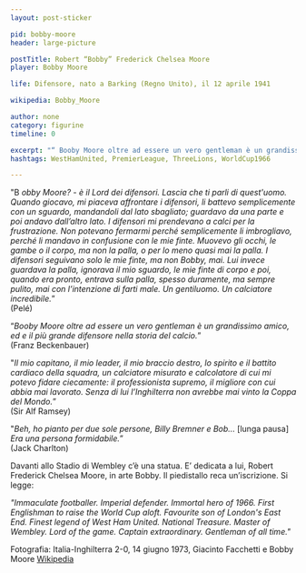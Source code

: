 ```yaml
---
layout: post-sticker

pid: bobby-moore
header: large-picture

postTitle: Robert “Bobby” Frederick Chelsea Moore
player: Bobby Moore

life: Difensore, nato a Barking (Regno Unito), il 12 aprile 1941

wikipedia: Bobby_Moore

author: none
category: figurine
timeline: 0

excerpt: "“ Booby Moore oltre ad essere un vero gentleman è un grandissimo amico, ed e il più grande difensore nella storia del calcio.” (Franz Beckenbauer)"
hashtags: WestHamUnited, PremierLeague, ThreeLions, WorldCup1966

---
```

"B _obby Moore? - è il Lord dei difensori. Lascia che ti parli di quest'uomo. Quando giocavo, mi piaceva affrontare i difensori, li battevo semplicemente con un sguardo, mandandoli dal lato sbagliato; guardavo da una parte e poi andavo dall’altro lato. I difensori mi prendevano a calci per la frustrazione. Non potevano fermarmi perché semplicemente li imbrogliavo, perché li mandavo in confusione con le mie finte. Muovevo gli occhi, le gambe o il corpo, ma non la palla, o per lo meno quasi mai la palla. I difensori seguivano solo le mie finte, ma non Bobby, mai. Lui invece guardava la palla, ignorava il mio sguardo, le mie finte di corpo e poi, quando era pronto, entrava sulla palla, spesso duramente, ma sempre pulito, mai con l’intenzione di farti male. Un gentiluomo. Un calciatore incredibile._”
<br/>
(Pelé)


“_Booby Moore oltre ad essere un vero gentleman è un grandissimo amico, ed e il più grande difensore nella storia del calcio._”
<br/>
(Franz Beckenbauer)


"_Il mio capitano, il mio leader, il mio braccio destro, lo spirito e il battito cardiaco della squadra, un calciatore misurato e calcolatore di cui mi potevo fidare ciecamente: il professionista supremo, il migliore con cui abbia mai lavorato. Senza di lui l’Inghilterra non avrebbe mai vinto la Coppa del Mondo._”
<br/>
(Sir Alf Ramsey)


"_Beh, ho pianto per due sole persone, Billy Bremner e Bob..._ [lunga pausa] _Era una persona formidabile._”
<br/>
(Jack Charlton)


Davanti allo Stadio di Wembley c’è una statua. E’ dedicata a lui, Robert Frederick Chelsea Moore, in arte Bobby. Il piedistallo reca un’iscrizione. Si legge:

_"Immaculate footballer. Imperial defender. Immortal hero of 1966. First Englishman to raise the World Cup aloft. Favourite son of London's East End. Finest legend of West Ham United. National Treasure. Master of Wembley. Lord of the game. Captain extraordinary. Gentleman of all time."_

<div class="post-disclaimer">Fotografia: Italia-Inghilterra 2-0, 14 giugno 1973, Giacinto Facchetti e Bobby Moore <a href="https://it.wikipedia.org/wiki/File:Italia-Inghilterra_2-0,_14_giugno_1973,_Giacinto_Facchetti_e_Bobby_Moore.jpg" target="_blank">Wikipedia</a>
</div>
